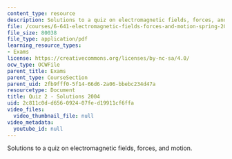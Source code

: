 ```yaml
---
content_type: resource
description: Solutions to a quiz on electromagnetic fields, forces, and motion.
file: /courses/6-641-electromagnetic-fields-forces-and-motion-spring-2005/2c811c0dd656092407fed19911cf6ffa_04_q02_sol.pdf
file_size: 80038
file_type: application/pdf
learning_resource_types:
- Exams
license: https://creativecommons.org/licenses/by-nc-sa/4.0/
ocw_type: OCWFile
parent_title: Exams
parent_type: CourseSection
parent_uid: 2fb9fff0-5f14-66d6-2a06-bbebc234d47a
resourcetype: Document
title: Quiz 2 - Solutions 2004
uid: 2c811c0d-d656-0924-07fe-d19911cf6ffa
video_files:
  video_thumbnail_file: null
video_metadata:
  youtube_id: null
---
```

Solutions to a quiz on electromagnetic fields, forces, and motion.